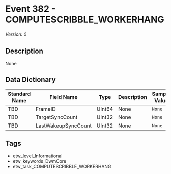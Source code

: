 # Event 382 - COMPUTESCRIBBLE_WORKERHANG
###### Version: 0

## Description
None

## Data Dictionary
|Standard Name|Field Name|Type|Description|Sample Value|
|---|---|---|---|---|
|TBD|FrameID|UInt64|None|`None`|
|TBD|TargetSyncCount|UInt32|None|`None`|
|TBD|LastWakeupSyncCount|UInt32|None|`None`|

## Tags
* etw_level_Informational
* etw_keywords_DwmCore
* etw_task_COMPUTESCRIBBLE_WORKERHANG